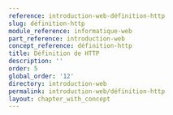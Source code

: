 ```yaml
---
reference: introduction-web-définition-http
slug: définition-http
module_reference: informatique-web
part_reference: introduction-web
concept_reference: définition-http
title: Définition de HTTP
description: ''
order: 5
global_order: '12'
directory: introduction-web
permalink: introduction-web/définition-http
layout: chapter_with_concept
---
```

